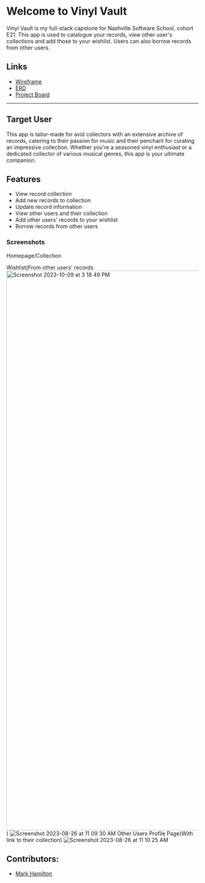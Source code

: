 # Welcome to Vinyl Vault
Vinyl Vault is my full-stack capstone for Nashville Software School, cohort E21.
This app is used to catalogue your records, view other user's collections and add those to your wishlist. Users can also borrow records from other users.

## Links
- [Wireframe](https://miro.com/app/board/uXjVMuTd9hQ=/#)
- [ERD](https://dbdiagram.io/d/64acbde402bd1c4a5ed68492)
- [Project Board](https://github.com/users/markh126/projects/7)
___
## Target User
This app is tailor-made for avid collectors with an extensive archive of records, catering to their passion for music and their penchant for curating an impressive collection. Whether you're a seasoned vinyl enthusiast or a dedicated collector of various musical genres, this app is your ultimate companion.

## Features
- View record collection
- Add new records to collection
- Update record information
- View other users and their collection
- Add other users' records to your wishlist
- Borrow records from other users

### Screenshots
Homepage/Collection

Wishlist(From other users' records
<img width="1466" alt="Screenshot 2023-10-09 at 3 18 49 PM" src="https://github.com/markh126/Vinyl-Vault/assets/114036621/c8bf2861-a5b5-4585-a083-c995e0ec36c2">)
![Screenshot 2023-08-26 at 11 09 30 AM](https://github.com/markh126/Vinyl-Vault/assets/114036621/88fc2dc6-0111-421a-91e2-78e9241ddd00)
Other Users Profile Page(With link to their collection)
![Screenshot 2023-08-26 at 11 10 25 AM](https://github.com/markh126/Vinyl-Vault/assets/114036621/0c1d0bd3-3c14-4444-8a0d-65bc52fefa32)




        
## Contributors:
- [Mark Hamilton](https://github.com/markh126)

